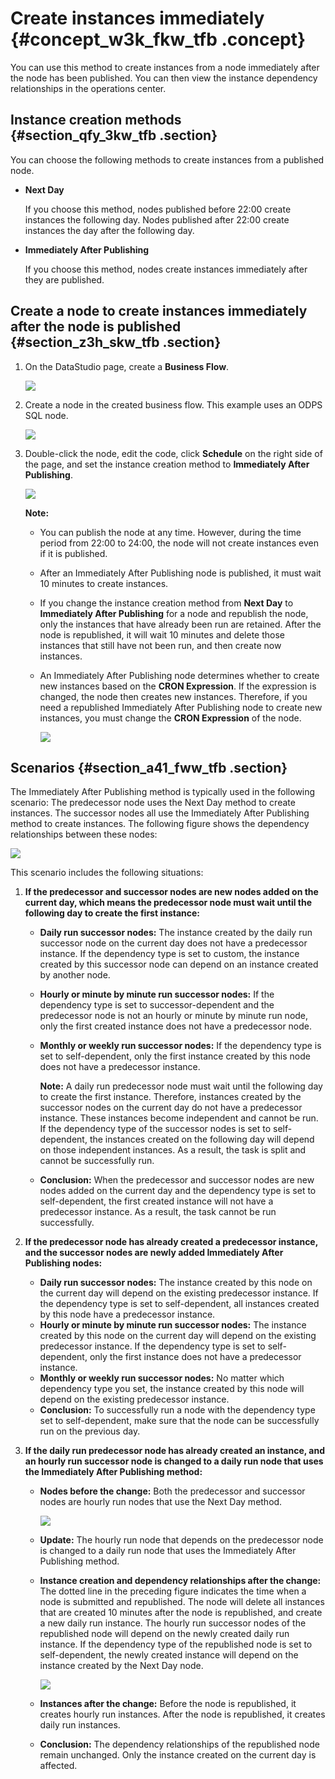 # Create instances immediately {#concept_w3k_fkw_tfb .concept}

You can use this method to create instances from a node immediately after the node has been published. You can then view the instance dependency relationships in the operations center.

## Instance creation methods {#section_qfy_3kw_tfb .section}

You can choose the following methods to create instances from a published node.

-   **Next Day**

    If you choose this method, nodes published before 22:00 create instances the following day. Nodes published after 22:00 create instances the day after the following day.

-   **Immediately After Publishing**

    If you choose this method, nodes create instances immediately after they are published.


## Create a node to create instances immediately after the node is published {#section_z3h_skw_tfb .section}

1.  On the DataStudio page, create a **Business Flow**.

    ![](http://static-aliyun-doc.oss-cn-hangzhou.aliyuncs.com/assets/img/62003/155168959831405_en-US.png)

2.  Create a node in the created business flow. This example uses an ODPS SQL node.

    ![](http://static-aliyun-doc.oss-cn-hangzhou.aliyuncs.com/assets/img/62003/155168959831406_en-US.png)

3.  Double-click the node, edit the code, click **Schedule** on the right side of the page, and set the instance creation method to **Immediately After Publishing**.

    ![](http://static-aliyun-doc.oss-cn-hangzhou.aliyuncs.com/assets/img/62003/155168959831416_en-US.png)

    **Note:** 

    -   You can publish the node at any time. However, during the time period from 22:00 to 24:00, the node will not create instances even if it is published.
    -   After an Immediately After Publishing node is published, it must wait 10 minutes to create instances.
    -   If you change the instance creation method from **Next Day** to **Immediately After Publishing** for a node and republish the node, only the instances that have already been run are retained. After the node is republished, it will wait 10 minutes and delete those instances that still have not been run, and then create now instances.
    -   An Immediately After Publishing node determines whether to create new instances based on the **CRON Expression**. If the expression is changed, the node then creates new instances. Therefore, if you need a republished Immediately After Publishing node to create new instances, you must change the **CRON Expression** of the node.

        ![](http://static-aliyun-doc.oss-cn-hangzhou.aliyuncs.com/assets/img/62003/155168959831427_en-US.png)


## Scenarios {#section_a41_fww_tfb .section}

The Immediately After Publishing method is typically used in the following scenario: The predecessor node uses the Next Day method to create instances. The successor nodes all use the Immediately After Publishing method to create instances. The following figure shows the dependency relationships between these nodes:

![](http://static-aliyun-doc.oss-cn-hangzhou.aliyuncs.com/assets/img/62003/155168959831417_en-US.png)

This scenario includes the following situations:

1.  **If the predecessor and successor nodes are new nodes added on the current day, which means the predecessor node must wait until the following day to create the first instance:**

    -   **Daily run successor nodes:** The instance created by the daily run successor node on the current day does not have a predecessor instance. If the dependency type is set to custom, the instance created by this successor node can depend on an instance created by another node.
    -   **Hourly or minute by minute run successor nodes:** If the dependency type is set to successor-dependent and the predecessor node is not an hourly or minute by minute run node, only the first created instance does not have a predecessor node.
    -   **Monthly or weekly run successor nodes:** If the dependency type is set to self-dependent, only the first instance created by this node does not have a predecessor instance.

        **Note:** A daily run predecessor node must wait until the following day to create the first instance. Therefore, instances created by the successor nodes on the current day do not have a predecessor instance. These instances become independent and cannot be run. If the dependency type of the successor nodes is set to self-dependent, the instances created on the following day will depend on those independent instances. As a result, the task is split and cannot be successfully run.

    -   **Conclusion:** When the predecessor and successor nodes are new nodes added on the current day and the dependency type is set to self-dependent, the first created instance will not have a predecessor instance. As a result, the task cannot be run successfully.
2.  **If the predecessor node has already created a predecessor instance, and the successor nodes are newly added Immediately After Publishing nodes:**
    -   **Daily run successor nodes:** The instance created by this node on the current day will depend on the existing predecessor instance. If the dependency type is set to self-dependent, all instances created by this node have a predecessor instance.
    -   **Hourly or minute by minute run successor nodes:** The instance created by this node on the current day will depend on the existing predecessor instance. If the dependency type is set to self-dependent, only the first instance does not have a predecessor instance.
    -   **Monthly or weekly run successor nodes:** No matter which dependency type you set, the instance created by this node will depend on the existing predecessor instance.
    -   **Conclusion:** To successfully run a node with the dependency type set to self-dependent, make sure that the node can be successfully run on the previous day.
3.  **If the daily run predecessor node has already created an instance, and an hourly run successor node is changed to a daily run node that uses the Immediately After Publishing method:**
    -   **Nodes before the change:** Both the predecessor and successor nodes are hourly run nodes that use the Next Day method.

        ![](http://static-aliyun-doc.oss-cn-hangzhou.aliyuncs.com/assets/img/62003/155168959831422_en-US.png)

    -   **Update:** The hourly run node that depends on the predecessor node is changed to a daily run node that uses the Immediately After Publishing method.
    -   **Instance creation and dependency relationships after the change:** The dotted line in the preceding figure indicates the time when a node is submitted and republished. The node will delete all instances that are created 10 minutes after the node is republished, and create a new daily run instance. The hourly run successor nodes of the republished node will depend on the newly created daily run instance. If the dependency type of the republished node is set to self-dependent, the newly created instance will depend on the instance created by the Next Day node.

        ![](http://static-aliyun-doc.oss-cn-hangzhou.aliyuncs.com/assets/img/62003/155168959831425_en-US.png)

    -   **Instances after the change:** Before the node is republished, it creates hourly run instances. After the node is republished, it creates daily run instances.
    -   **Conclusion:** The dependency relationships of the republished node remain unchanged. Only the instance created on the current day is affected.

